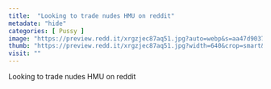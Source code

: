 ```yaml
---
title:  "Looking to trade nudes HMU on reddit"
metadate: "hide"
categories: [ Pussy ]
image: "https://preview.redd.it/xrgzjec87aq51.jpg?auto=webp&s=aa47d90370885b188e1f5ec17bf4f726e1c62d0e"
thumb: "https://preview.redd.it/xrgzjec87aq51.jpg?width=640&crop=smart&auto=webp&s=d5b98917dcc056b515b966203ce25fb634a1a0a7"
visit: ""
---
```

Looking to trade nudes HMU on reddit
